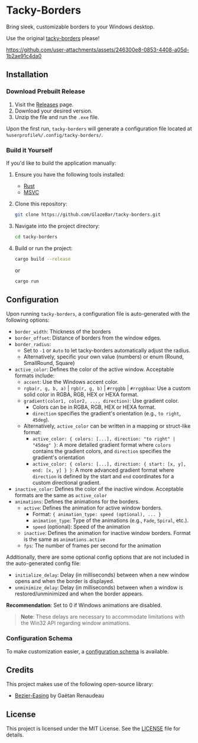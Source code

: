 # Tacky-Borders

Bring sleek, customizable borders to your Windows desktop.

Use the original [tacky-borders](https://github.com/lukeyou05/tacky-borders) please!

https://github.com/user-attachments/assets/246300e8-0853-4408-a05d-1b2ae91c4da0

## Installation

### Download Prebuilt Release
1. Visit the [Releases](https://github.com/GlazeBar/tacky-borders/releases) page.
2. Download your desired version.
3. Unzip the file and run the `.exe` file.

Upon the first run, `tacky-borders` will generate a configuration file located at ```%userprofile%/.config/tacky-borders/```.

### Build it Yourself
If you'd like to build the application manually:

1. Ensure you have the following tools installed:
    - [Rust](https://www.rust-lang.org/tools/install)
    - [MSVC](https://visualstudio.microsoft.com/downloads/)

2. Clone this repository:

    ```sh
    git clone https://github.com/GlazeBar/tacky-borders.git
    ```
    
3. Navigate into the project directory:

    ```sh
    cd tacky-borders
    ```
    
4. Build or run the project:

    ```sh
    cargo build --release
    ```

    or

    ```sh
    cargo run
    ```

## Configuration

Upon running `tacky-borders`, a configuration file is auto-generated with the following options:

- `border_width`: Thickness of the borders
- `border_offset`: Distance of borders from the window edges.
- `border_radius`:
    - Set to `-1` or `Auto` to let tacky-borders automatically adjust the radius.
    - Alternatively, specific your own value (numbers) or enum (Round, SmallRound, Square)
- `active_color`: Defines the color of the active window. Acceptable formats include: 
    - `accent`: Use the Windows accent color.
    - `rgba(r, g, b, a)` | `rgb(r, g, b)` | `#rrggbb` | `#rrggbbaa`: Use a custom solid color in RGBA, RGB, HEX or HEXA format.
    - `gradient(color1, color2, ..., direction)`: Use gradient color.
        - Colors can be in RGBA, RGB, HEX or HEXA format.
        - `direction` specifies the gradient's orientation (e.g., `to right`, `45deg`).
    - Alternatively, `active_color` can be written in a mapping or struct-like format:
        - `active_color: { colors: [...], direction: "to right" | "45deg" }`: A more detailed gradient format where `colors`
        contains the gradient colors, and `direction` specifies the gradient's orientation
        - `active_color: { colors: [...], direction: { start: [x, y], end: [x, y] } }`: A more advanced gradient format where
        `direction` is defined by the start and `end` coordinates for a custom directional gradient.
- `inactive_color`: Defines the color of the inactive window. Acceptable formats are the same as `active_color`
- `animations`: Defines the animations for the borders.
    - `active`: Defines the animation for active window borders. 
        - Format: `{ animation_type: speed (optional), ... }`
        - `animation_type`: Type of the animations (e.g., `Fade`, `Spiral`, etc.).
        - `speed` (optional): Speed of the animation
    - `inactive`: Defines the animation for inactive window borders. Format is the same as `animations.active`
    - `fps`: The number of frames per second for the animation 

Additionally, there are some optional config options that are not included in the auto-generated config file:

- `initialize_delay`: Delay (in milliseconds) between when a new window opens and when the border is displayed.
- `unminimize_delay`: Delay (in milliseconds) between when a window is restored/unminimized and when the border appears.

**Recommendation**: Set to 0 if Windows animations are disabled.

> **Note**: These delays are necessary to accommodate limitations with the Win32 API regarding window animations.

### Configuration Schema
To make customization easier, a [configuration schema](./schema.json) is available.

## Credits
This project makes use of the following open-source library:
- [Bezier-Easing](https://github.com/gre/bezier-easing) by Gaëtan Renaudeau

## License

This project is licensed under the MIT License. See the [LICENSE](./LICENSE) file for details.
